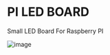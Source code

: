 # PI LED BOARD
Small LED Board For Raspberry PI


![image](https://user-images.githubusercontent.com/17693494/173250206-adbbf1b8-2d48-49b6-b51f-e5f311aed16d.png)
